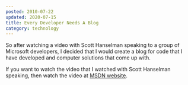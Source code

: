 ```yaml
---
posted: 2010-07-22
updated: 2020-07-15
title: Every Developer Needs A Blog
category: technology
---
```


So after watching a video with Scott Hanselman speaking to a group of Microsoft developers, I decided that I would create a blog for code that I have developed and computer solutions that come up with. 

If you want to watch the video that I watched with Scott Hanselman speaking, then watch 
the video at <a href="http://channel9.msdn.com/posts/Glucose/Hanselminutes-on-9-Social-Networking-for-Developers-Part-1-Every-Developer-Needs-a-Blog/" target="_blank">MSDN website</a>.
